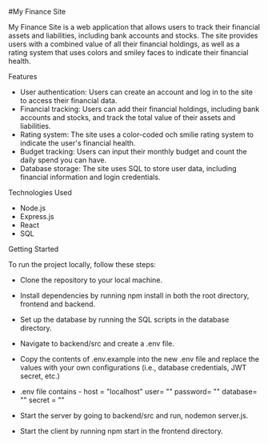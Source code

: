 
#My Finance Site

My Finance Site is a web application that allows users to track their financial assets and liabilities, including bank accounts and stocks. The site provides users with a combined value of all their financial holdings, as well as a rating system that uses colors and smiley faces to indicate their financial health.

Features

* User authentication: Users can create an account and log in to the site to access their financial data.
* Financial tracking: Users can add their financial holdings, including bank accounts and stocks, and track the total value of their assets and liabilities.
* Rating system: The site uses a color-coded och smilie rating system to indicate the user's financial health.
* Budget tracking: Users can input their monthly budget and count the daily spend you can have.
* Database storage: The site uses SQL to store user data, including financial information and login credentials.

Technologies Used

* Node.js
* Express.js
* React
* SQL

Getting Started

To run the project locally, follow these steps:

* Clone the repository to your local machine.
* Install dependencies by running npm install in both the root directory, frontend and backend.
* Set up the database by running the SQL scripts in the database directory.
* Navigate to backend/src and create a .env file.
* Copy the contents of .env.example into the new .env file and replace the values with your own configurations (i.e., database credentials, JWT secret, etc.)

* .env file contains - host = "localhost" user= "" password= "" database= "" secret = ""
* Start the server by going to backend/src and run, nodemon server.js.
* Start the client by running npm start in the frontend directory.
